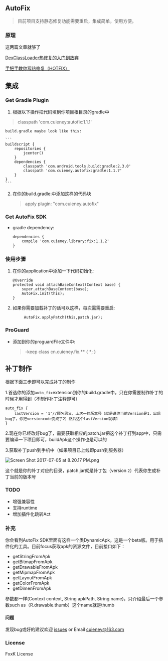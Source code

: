 ## AutoFix 
>目前项目支持静态修复功能需要重启，集成简单，使用方便。

### 原理
这两篇文章就够了

[DexClassLoader热修复的入门到放弃](https://juejin.im/post/5951d5265188250d8f602225)

[手把手教你写热修复（HOTFIX）](https://juejin.im/post/595d02d5f265da6c375a90bf)

## 集成
### Get Gradle Plugin
1. 根据以下操作把代码填到你项目根目录的gradle中
>classpath 'com.cuieney:autofix:1.1.1'

	build.gradle maybe look like this:
	
	```
	buildscript {
	    repositories {
	        jcenter()
	    }
	    dependencies {
	        classpath 'com.android.tools.build:gradle:2.3.0'
            classpath 'com.cuieney.autofix:gradle:1.1.7'
	    }
	}
	```
2. 在你的build.gradle:中添加这样的代码块

	>apply plugin: "com.cuieney.autofix"

### Get AutoFix SDK

* gradle dependency:

	```	
	dependencies {
		compile 'com.cuieney.library:fix:1.1.2'
	}
	```
	
### 使用步骤
1. 在你的application中添加一下代码初始化:

	```
	@Override
	protected void attachBaseContext(Context base) {
	    super.attachBaseContext(base);
	    AutoFix.init(this);
	}
	```
2. 如果你需要加载补丁的话可以这样，每次需需要重启:

	```
	     AutoFix.applyPatch(this,patch.jar);
    
	```

### ProGuard
* 添加到你的proguardFile文件中:

	>-keep class cn.cuieney.fix.** { *; }
	
## 补丁制作
根据下面三步即可以完成补丁的制作

1.首选你的添加`auto_fix`extension到你的build.gradle中，只在你需要制作补丁的时候才用得到（不制作补丁注释即可）

```
auto_fix {
    lastVersion = '1'//顾名思义，上次一的版本号（就是说你当前Version是1，出现bug了，你把versioncode变成了2）然后这个lastVersion就填1
}

```

2.现在你已经改好bug了，需要获取相应的patch.jar把这个补丁打到app中，只需要编译一下项目即可，buildApk这个操作也是可以的

3.获取补丁push到手机中（如果项目已上线即push到服务器）


![Screen Shot 2017-07-05 at 8.20.17 PM.png](http://upload-images.jianshu.io/upload_images/3415839-1a5eb39c9d2f0ad8.png?imageMogr2/auto-orient/strip%7CimageView2/2/w/1240)

这个就是你的补丁对应的目录，patch.jar就是补丁包（version `2`）代表你生成补丁当前的版本号

### TODO
- 增强兼容性
- 支持runtime
- 增加插件化跳转Act

### 补充
你会看到AutoFix SDK里面有这样一个类DynamicApk，这是一个beta版。用于插件化的工具。目前focus获取apk的资源文件，目前接口如下：
- getStringFromApk
- getBitmapFromApk
- getDrawableFromApk
- getMipmapFromApk
- getLayoutFromApk
- getColorFromApk
- getDimenFromApk

参数都一样(Context context, String apkPath, String name)，只介绍最后一个参数such as（R.drawable.thumb）这个name就是thumb


#### 问题
发现bug或好的建议欢迎 [issues](https://github.com/Cuieney/AutoFix/issues) or 
Email <cuieney@163.com> 
### License
FxxK License

